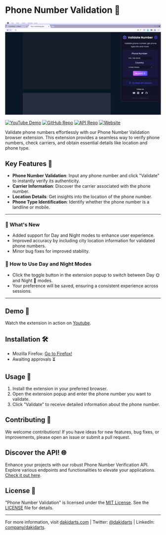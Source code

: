 # Phone Number Validation 📱

![Phone Number Validation](assets/update-cover.png)

[![YouTube Demo](https://img.shields.io/badge/Watch%20Demo-YouTube-red)](https://www.youtube.com/watch?v=zaeaWCM75bA)
[![GitHub Repo](https://img.shields.io/badge/GitHub-Repo-blue)](https://github.com/dakidarts/phone-number-validation-extension)
[![API Repo](https://img.shields.io/badge/API-Repo-green)](https://github.com/dakidarts/checky-verify-phone-number-api)
[![Website](https://img.shields.io/badge/Website-dakidarts.com-yellow)](https://dakidarts.com)

Validate phone numbers effortlessly with our Phone Number Validation browser extension. This extension provides a seamless way to verify phone numbers, check carriers, and obtain essential details like location and phone type.

## Key Features 🚀

- **Phone Number Validation**: Input any phone number and click "Validate" to instantly verify its authenticity.
- **Carrier Information**: Discover the carrier associated with the phone number.
- **Location Details**: Get insights into the location of the phone number.
- **Phone Type Identification**: Identify whether the phone number is a landline or mobile.

---

### 🌟 What's New
- Added support for Day and Night modes to enhance user experience.
- Improved accuracy by including city location information for validated phone numbers.
- Minor bug fixes for improved stability.

### 🎨 How to Use Day and Night Modes
- Click the toggle button in the extension popup to switch between Day 🌞 and Night 🌙 modes.
- Your preference will be saved, ensuring a consistent experience across sessions.

---

## Demo 🎥

Watch the extension in action on [Youtube](https://www.youtube.com/watch?v=zaeaWCM75bA).

## Installation 🛠️

- Mozilla Firefox: [Go to Firefox!](https://addons.mozilla.org/en-US/firefox/addon/validate-phone-number/)
- Awaiting approvals ⏳

## Usage 📝

1. Install the extension in your preferred browser.
2. Open the extension popup and enter the phone number you want to validate.
3. Click "Validate" to receive detailed information about the phone number.

## Contributing 🤝

We welcome contributions! If you have ideas for new features, bug fixes, or improvements, please open an issue or submit a pull request.

## Discover the API! 🌐

Enhance your projects with our robust Phone Number Verification API. Explore various endpoints and functionalities to elevate your applications. [Check it out here](https://rapidapi.com/kidddevs/api/checky-verify-phone-number/).

## License 📜

"Phone Number Validation" is licensed under the [MIT License](https://github.com/dakidarts/phone-number-validation-extension?tab=MIT-1-ov-file). See the [LICENSE](https://github.com/dakidarts/phone-number-validation-extension?tab=MIT-1-ov-file) file for details.

---

For more information, visit [dakidarts.com](https://dakidarts.com) | Twitter: [@dakidarts](https://twitter.com/dakidarts) | LinkedIn: [company/dakidarts](https://linkedin.com/company/dakidarts).
